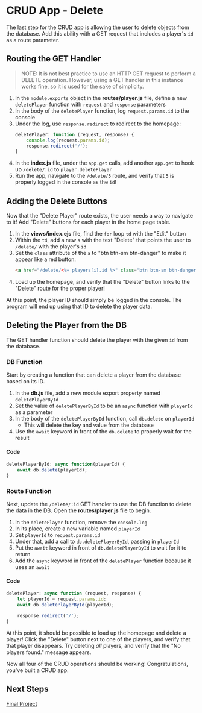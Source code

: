 # CRU**D** App - Delete
The last step for the CRUD app is allowing the user to delete objects from the database. Add this ability with a GET request that includes a player's `id` as a route parameter.

## Routing the GET Handler
>NOTE: It is not best practice to use an HTTP GET request to perform a DELETE operation. However, using a GET handler in this instance works fine, so it is used for the sake of simplicity.

1. In the `module.exports` object in the **routes/player.js** file, define a new `deletePlayer` function with `request` and `response` parameters
1. In the body of the `deletePlayer` function, log `request.params.id` to the console
1. Under the log, use `response.redirect` to redirect to the homepage:
    ```js
    deletePlayer: function (request, response) {
        console.log(request.params.id);
        response.redirect('/');
    }
    ```
1. In the **index.js** file, under the `app.get` calls, add another `app.get` to hook up `/delete/:id` to `player.deletePlayer`
1. Run the app, navigate to the `/delete/5` route, and verify that `5` is properly logged in the console as the `id`!

## Adding the Delete Buttons
Now that the "Delete Player" route exists, the user needs a way to navigate to it! Add "Delete" buttons for each player in the home page table.

1. In the **views/index.ejs** file, find the `for` loop `td` with the "Edit" button
1. Within the `td`, add a new `a` with the text "Delete" that points the user to `/delete/` with the player's `id`
1. Set the `class` attribute of the `a` to "btn btn-sm btn-danger" to make it appear like a red button:
    ```html
    <a href="/delete/<%= players[i].id %>" class="btn btn-sm btn-danger">Delete</a>
    ```
1. Load up the homepage, and verify that the "Delete" button links to the "Delete" route for the proper player!

At this point, the player ID should simply be logged in the console. The program will end up using that ID to delete the player data.

## Deleting the Player from the DB
The GET handler function should delete the player with the given `id` from the database.

### DB Function
Start by creating a function that can delete a player from the database based on its ID.

1. In the **db.js** file, add a new module export property named `deletePlayerById`
1. Set the value of `deletePlayerById` to be an `async` function with `playerId` as a parameter
1. In the body of the `deletePlayerById` function, call `db.delete` on `playerId`
    - This will delete the key and value from the database
1. Use the `await` keyword in front of the `db.delete` to properly wait for the result

#### Code
```js
deletePlayerById: async function(playerId) {
    await db.delete(playerId);
}
```

### Route Function
Next, update the `/delete/:id` GET handler to use the DB function to delete the data in the DB. Open the **routes/player.js** file to begin.

1. In the `deletePlayer` function, remove the `console.log`
1. In its place, create a new variable named `playerId`
1. Set `playerId` to `request.params.id`
1. Under that, add a call to `db.deletePlayerById`, passing in `playerId`
1. Put the `await` keyword in front of `db.deletePlayerById` to wait for it to return
1. Add the `async` keyword in front of the `deletePlayer` function because it uses an `await`

#### Code
```js
deletePlayer: async function (request, response) {
    let playerId = request.params.id;
    await db.deletePlayerById(playerId);

    response.redirect('/');
}
```

At this point, it should be possible to load up the homepage and delete a player! Click the "Delete" button next to one of the players, and verify that that player disappears. Try deleting _all_ players, and verify that the "No players found." message appears.

Now all four of the CRUD operations should be working! Congratulations, you've built a CRUD app.

## Next Steps
[Final Project](../FinalProject/FinalProject.md)